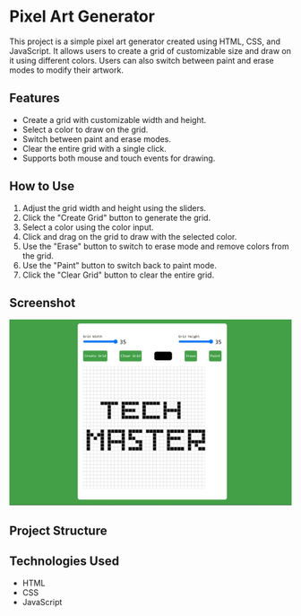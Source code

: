 # Pixel Art Generator

This project is a simple pixel art generator created using HTML, CSS, and JavaScript. It allows users to create a grid of customizable size and draw on it using different colors. Users can also switch between paint and erase modes to modify their artwork.

## Features

- Create a grid with customizable width and height.
- Select a color to draw on the grid.
- Switch between paint and erase modes.
- Clear the entire grid with a single click.
- Supports both mouse and touch events for drawing.

## How to Use

1. Adjust the grid width and height using the sliders.
2. Click the "Create Grid" button to generate the grid.
3. Select a color using the color input.
4. Click and drag on the grid to draw with the selected color.
5. Use the "Erase" button to switch to erase mode and remove colors from the grid.
6. Use the "Paint" button to switch back to paint mode.
7. Click the "Clear Grid" button to clear the entire grid.

## Screenshot

![Pixel Art Generator](screenshot.png)

## Project Structure

## Technologies Used

- HTML
- CSS
- JavaScript
